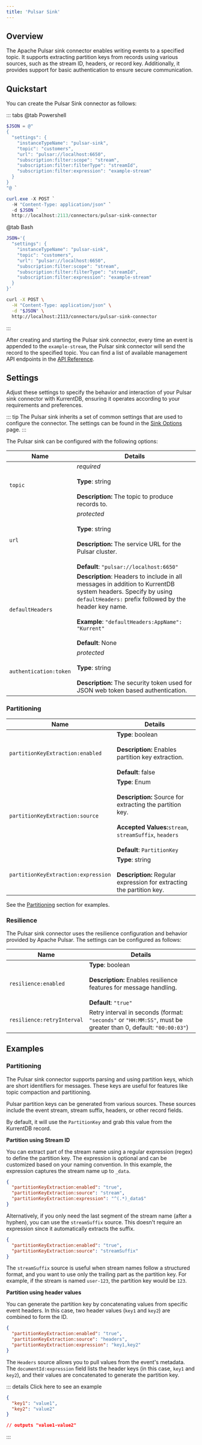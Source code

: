 ```yaml
---
title: 'Pulsar Sink'
---
```


<Badge type="info" vertical="middle" text="License Required"/>

## Overview

The Apache Pulsar sink connector enables writing events to a specified topic. It
supports extracting partition keys from records using various sources, such as
the stream ID, headers, or record key. Additionally, it provides support for
basic authentication to ensure secure communication.

## Quickstart

You can create the Pulsar Sink connector as follows:

::: tabs
@tab Powershell

```powershell
$JSON = @"
{
  "settings": {
    "instanceTypeName": "pulsar-sink",
    "topic": "customers",
    "url": "pulsar://localhost:6650",
    "subscription:filter:scope": "stream",
    "subscription:filter:filterType": "streamId",
    "subscription:filter:expression": "example-stream"
  }
}
"@ `

curl.exe -X POST `
  -H "Content-Type: application/json" `
  -d $JSON `
  http://localhost:2113/connectors/pulsar-sink-connector
```

@tab Bash

```bash
JSON='{
  "settings": {
    "instanceTypeName": "pulsar-sink",
    "topic": "customers",
    "url": "pulsar://localhost:6650",
    "subscription:filter:scope": "stream",
    "subscription:filter:filterType": "streamId",
    "subscription:filter:expression": "example-stream"
  }
}'

curl -X POST \
  -H "Content-Type: application/json" \
  -d "$JSON" \
  http://localhost:2113/connectors/pulsar-sink-connector
```

:::

After creating and starting the Pulsar sink connector, every time an event is
appended to the `example-stream`, the Pulsar sink connector will send the record
to the specified topic. You can find a list of available management API
endpoints in the [API Reference](../manage.md).

## Settings

Adjust these settings to specify the behavior and interaction of your Pulsar
sink connector with KurrentDB, ensuring it operates according to your
requirements and preferences.

::: tip
The Pulsar sink inherits a set of common settings that are used to configure the connector. The settings can be found in
the [Sink Options](../settings.md#sink-options) page.
:::

The Pulsar sink can be configured with the following options:

| Name                   | Details                                                                                                                                                                                                                    |
| ---------------------- | -------------------------------------------------------------------------------------------------------------------------------------------------------------------------------------------------------------------------- |
| `topic`                | _required_<br><br>**Type**: string<br><br>**Description:** The topic to produce records to.                                                                                                                                |
| `url`                  | _protected_<br><br>**Type**: string<br><br>**Description:** The service URL for the Pulsar cluster.<br><br>**Default**: `"pulsar://localhost:6650"`                                                                        |
| `defaultHeaders`       | **Description**: Headers to include in all messages in addition to KurrentDB system headers. Specify by using `defaultHeaders:` prefix followed by the header key name.<br><br>**Example**: `"defaultHeaders:AppName": "Kurrent"` <br><br>**Default**: None |
| `authentication:token` | _protected_<br><br>**Type**: string<br><br>**Description:** The security token used for JSON web token based authentication.                                                                                               |

### Partitioning

| Name                                | Details                                                                                                                                                                           |
| ----------------------------------- | --------------------------------------------------------------------------------------------------------------------------------------------------------------------------------- |
| `partitionKeyExtraction:enabled`    | **Type**: boolean<br><br>**Description:** Enables partition key extraction.<br><br>**Default**: false                                                                             |
| `partitionKeyExtraction:source`     | **Type**: Enum<br><br>**Description:** Source for extracting the partition key.<br><br>**Accepted Values:**`stream`, `streamSuffix`, `headers`<br><br>**Default**: `PartitionKey` |
| `partitionKeyExtraction:expression` | **Type**: string<br><br>**Description:** Regular expression for extracting the partition key.                                                                                     |

See the [Partitioning](#partitioning-1) section for examples.

### Resilience

The Pulsar sink connector uses the resilience configuration and behavior provided by Apache Pulsar. The settings can be configured as follows:

| Name                       | Details                                                                                                                  |
| -------------------------- | ------------------------------------------------------------------------------------------------------------------------ |
| `resilience:enabled`       | **Type**: boolean<br><br>**Description:** Enables resilience features for message handling.<br><br>**Default**: `"true"` |
| `resilience:retryInterval` | Retry interval in seconds (format: `"seconds"` or `"HH:MM:SS"`, must be greater than 0, default: `"00:00:03"`)           |

## Examples

### Partitioning

The Pulsar sink connector supports parsing and using partition keys, which are
short identifiers for messages. These keys are useful for features like topic
compaction and partitioning.

Pulsar partition keys can be generated from various sources. These sources
include the event stream, stream suffix, headers, or other record fields.

By default, it will use the `PartitionKey` and grab this value from the KurrentDB record.

**Partition using Stream ID**

You can extract part of the stream name using a regular expression (regex) to
define the partition key. The expression is optional and can be customized based
on your naming convention. In this example, the expression captures the stream
name up to `_data`.

```json
{
  "partitionKeyExtraction:enabled": "true",
  "partitionKeyExtraction:source": "stream",
  "partitionKeyExtraction:expression": "^(.*)_data$"
}
```

Alternatively, if you only need the last segment of the stream name (after a
hyphen), you can use the `streamSuffix` source. This
doesn't require an expression since it automatically extracts the suffix.

```json
{
  "partitionKeyExtraction:enabled": "true",
  "partitionKeyExtraction:source": "streamSuffix"
}
```

The `streamSuffix` source is useful when stream names follow a structured
format, and you want to use only the trailing part as the partition key. For
example, if the stream is named `user-123`, the partition key would be `123`.

**Partition using header values**

You can generate the partition key by concatenating values from specific event
headers. In this case, two header values (`key1` and `key2`) are combined to
form the ID.

```json
{
  "partitionKeyExtraction:enabled": "true",
  "partitionKeyExtraction:source": "headers",
  "partitionKeyExtraction:expression": "key1,key2"
}
```

The `Headers` source allows you to pull values from the event's metadata. The
`documentId:expression` field lists the header keys (in this case, `key1` and
`key2`), and their values are concatenated to generate the partition key.

::: details Click here to see an example

```json
{
  "key1": "value1",
  "key2": "value2"
}

// outputs "value1-value2"
```

:::
